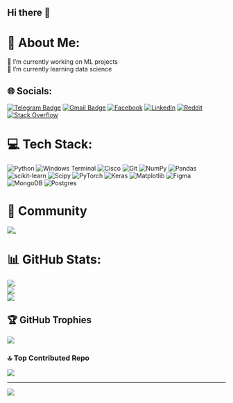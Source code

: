 ## Hi there 👋

# 💫 About Me:
🔭 I’m currently working on ML projects<br>🌱 I’m currently learning data science


## 🌐 Socials:
[![Telegram Badge](https://img.shields.io/badge/-Telegram-blue?style=flat&logo=Telegram&logoColor=white)](https://t.me/Mad03633) [![Gmail Badge](https://img.shields.io/badge/-Gmail-red?style=flat&logo=Gmail&logoColor=white)](mailto:madiyar03633@gmail.com) 
[![Facebook](https://img.shields.io/badge/Facebook-%231877F2.svg?logo=Facebook&logoColor=white)](https://www.facebook.com/madiyar.bolatov.94/ ) [![LinkedIn](https://img.shields.io/badge/LinkedIn-%230077B5.svg?logo=linkedin&logoColor=white)](https://www.linkedin.com/in/madiyar-bolatov-01920b309/) [![Reddit](https://img.shields.io/badge/Reddit-%23FF4500.svg?logo=Reddit&logoColor=white)](https://reddit.com/user/Mad03633) [![Stack Overflow](https://img.shields.io/badge/-Stackoverflow-FE7A16?logo=stack-overflow&logoColor=white)](https://stackoverflow.com/users/27038903) 

# 💻 Tech Stack:
![Python](https://img.shields.io/badge/python-3670A0?style=for-the-badge&logo=python&logoColor=ffdd54) ![Windows Terminal](https://img.shields.io/badge/Windows%20Terminal-%234D4D4D.svg?style=for-the-badge&logo=windows-terminal&logoColor=white) ![Cisco](https://img.shields.io/badge/cisco-%23049fd9.svg?style=for-the-badge&logo=cisco&logoColor=black) ![Git](https://img.shields.io/badge/git-%23F05033.svg?style=for-the-badge&logo=git&logoColor=white) ![NumPy](https://img.shields.io/badge/numpy-%23013243.svg?style=for-the-badge&logo=numpy&logoColor=white) ![Pandas](https://img.shields.io/badge/pandas-%23150458.svg?style=for-the-badge&logo=pandas&logoColor=white) ![scikit-learn](https://img.shields.io/badge/scikit--learn-%23F7931E.svg?style=for-the-badge&logo=scikit-learn&logoColor=white) ![Scipy](https://img.shields.io/badge/SciPy-%230C55A5.svg?style=for-the-badge&logo=scipy&logoColor=%white) ![PyTorch](https://img.shields.io/badge/PyTorch-%23EE4C2C.svg?style=for-the-badge&logo=PyTorch&logoColor=white) ![Keras](https://img.shields.io/badge/Keras-%23D00000.svg?style=for-the-badge&logo=Keras&logoColor=white) ![Matplotlib](https://img.shields.io/badge/Matplotlib-%23ffffff.svg?style=for-the-badge&logo=Matplotlib&logoColor=black) ![Figma](https://img.shields.io/badge/figma-%23F24E1E.svg?style=for-the-badge&logo=figma&logoColor=white) ![MongoDB](https://img.shields.io/badge/MongoDB-%234ea94b.svg?style=for-the-badge&logo=mongodb&logoColor=white) ![Postgres](https://img.shields.io/badge/postgres-%23316192.svg?style=for-the-badge&logo=postgresql&logoColor=white)

# 👥 Community
[![.](https://img.shields.io/badge/Kaggle-20BEFF?style=for-the-badge&logo=Kaggle&logoColor=white)](https://www.kaggle.com/madiyarbolatov)

# 📊 GitHub Stats:
![.](https://github-readme-stats.vercel.app/api?username=Mad03633&show_icons=true&theme=transparent)<br/>
![](https://github-readme-streak-stats.herokuapp.com/?user=Mad03633&theme=github_dark&hide_border=false)<br/>
![](https://github-readme-stats.vercel.app/api/top-langs/?username=Mad03633&theme=github_dark&hide_border=false&include_all_commits=true&count_private=true&layout=compact)

## 🏆 GitHub Trophies
![](https://github-profile-trophy.vercel.app/?username=Mad03633&theme=radical&no-frame=false&no-bg=true&margin-w=4)

### 🔝 Top Contributed Repo
![](https://github-contributor-stats.vercel.app/api?username=Mad03633&limit=5&theme=dark&combine_all_yearly_contributions=true)

---
[![](https://visitcount.itsvg.in/api?id=Mad03633&icon=0&color=13)](https://visitcount.itsvg.in)
